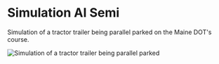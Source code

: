Simulation AI Semi
==================

Simulation of a tractor trailer being parallel parked on the Maine
DOT's course.

![Simulation of a tractor trailer being parallel parked](/IkeLewis/simulation-ai-semi/blob/master/parallel-park.gif)
